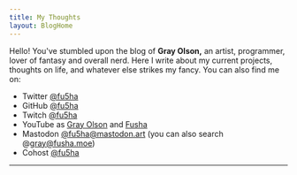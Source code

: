 ```yaml
---
title: My Thoughts
layout: BlogHome
---
```


Hello! You've stumbled upon the blog of **Gray Olson,** an artist, programmer, lover of fantasy and overall nerd.
Here I write about my current projects, thoughts on life, and whatever else strikes my fancy. You can also
find me on:

- Twitter [@fu5ha](https://twitter.com/fu5ha/)
- GitHub [@fu5ha](https://github.com/fu5ha/)
- Twitch [@fu5ha](https://twitch.tv/fu5ha)
- YouTube as [Gray Olson](https://www.youtube.com/channel/UCWAK52zU792dFPLSxRwN-6A) and [Fusha](https://www.youtube.com/channel/UCRoVzHvZ_h2rHy-ef4sUQ3w)
- Mastodon [@fu5ha@mastodon.art](https://www.mastodon.art/@fu5ha) (you can also search @gray@fusha.moe)
- Cohost [@fu5ha](https://cohost.org/fu5ha)

---